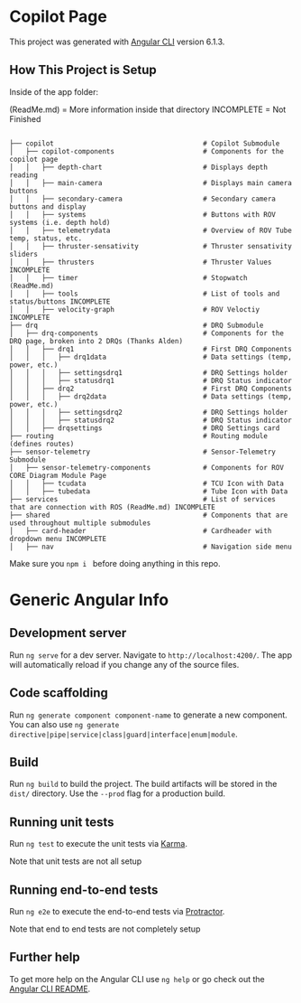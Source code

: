 # Copilot Page

This project was generated with [Angular CLI](https://github.com/angular/angular-cli) version 6.1.3.

## How This Project is Setup

Inside of the app folder:

(ReadMe.md) = More information inside that directory
INCOMPLETE = Not Finished

```

├── copilot                                     # Copilot Submodule
│   ├── copilot-components                      # Components for the copilot page
│   │   ├── depth-chart                         # Displays depth reading
│   │   ├── main-camera                         # Displays main camera buttons
│   │   ├── secondary-camera                    # Secondary camera buttons and display
│   │   ├── systems                             # Buttons with ROV systems (i.e. depth hold)
│   │   ├── telemetrydata                       # Overview of ROV Tube temp, status, etc.
│   │   ├── thruster-sensativity                # Thruster sensativity sliders
│   │   ├── thrusters                           # Thruster Values INCOMPLETE
│   │   ├── timer                               # Stopwatch (ReadMe.md)
│   │   ├── tools                               # List of tools and status/buttons INCOMPLETE
│   │   ├── velocity-graph                      # ROV Veloctiy INCOMPLETE
├── drq                                         # DRQ Submodule
│   ├── drq-components                          # Components for the DRQ page, broken into 2 DRQs (Thanks Alden)
│   │   ├── drq1                                # First DRQ Components
│   │   │   ├── drq1data                        # Data settings (temp, power, etc.)
│   │   │   ├── settingsdrq1                    # DRQ Settings holder
│   │   │   ├── statusdrq1                      # DRQ Status indicator
│   │   ├── drq2                                # First DRQ Components
│   │   │   ├── drq2data                        # Data settings (temp, power, etc.)
│   │   │   ├── settingsdrq2                    # DRQ Settings holder
│   │   │   ├── statusdrq2                      # DRQ Status indicator
│   │   ├── drqsettings                         # DRQ Settings card
├── routing                                     # Routing module (defines routes)
├── sensor-telemetry                            # Sensor-Telemetry Submodule        
│   ├── sensor-telemetry-components             # Components for ROV CORE Diagram Module Page
│   │   ├── tcudata                             # TCU Icon with Data
│   │   ├── tubedata                            # Tube Icon with Data
├── services                                    # List of services that are connection with ROS (ReadMe.md) INCOMPLETE
├── shared                                      # Components that are used throughout multiple submodules
│   ├── card-header                             # Cardheader with dropdown menu INCOMPLETE
│   ├── nav                                     # Navigation side menu

```

Make sure you `npm i ` before doing anything in this repo.

# Generic Angular Info

## Development server

Run `ng serve` for a dev server. Navigate to `http://localhost:4200/`. The app will automatically reload if you change any of the source files.

## Code scaffolding

Run `ng generate component component-name` to generate a new component. You can also use `ng generate directive|pipe|service|class|guard|interface|enum|module`.

## Build

Run `ng build` to build the project. The build artifacts will be stored in the `dist/` directory. Use the `--prod` flag for a production build.

## Running unit tests

Run `ng test` to execute the unit tests via [Karma](https://karma-runner.github.io).

Note that unit tests are not all setup

## Running end-to-end tests

Run `ng e2e` to execute the end-to-end tests via [Protractor](http://www.protractortest.org/).

Note that end to end tests are not completely setup

## Further help

To get more help on the Angular CLI use `ng help` or go check out the [Angular CLI README](https://github.com/angular/angular-cli/blob/master/README.md).
